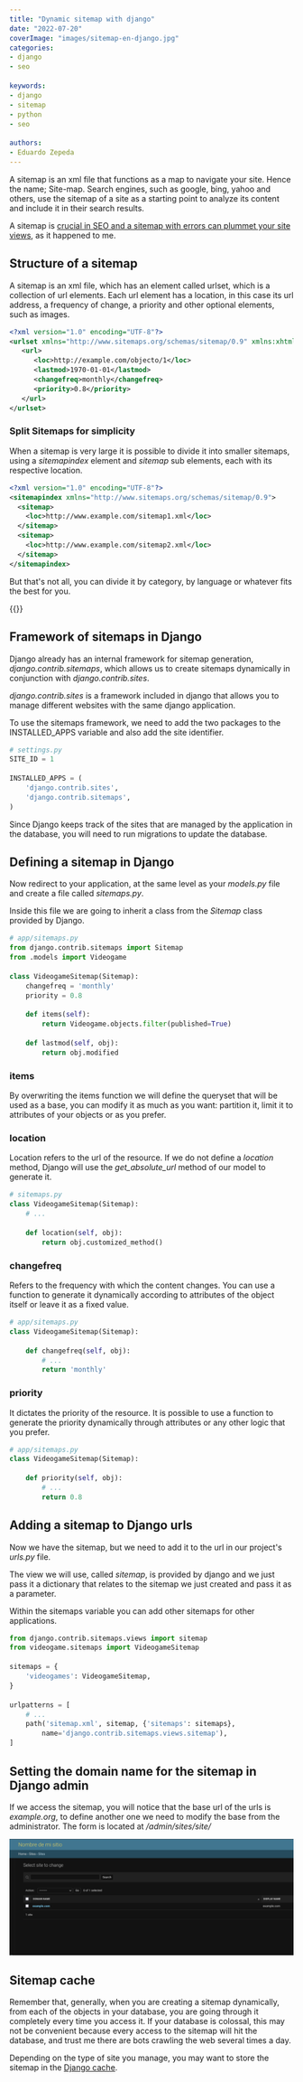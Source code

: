 ```yaml
---
title: "Dynamic sitemap with django"
date: "2022-07-20"
coverImage: "images/sitemap-en-django.jpg"
categories:
- django
- seo

keywords:
- django
- sitemap
- python
- seo

authors:
- Eduardo Zepeda
---
```


A sitemap is an xml file that functions as a map to navigate your site. Hence the name; Site-map. Search engines, such as google, bing, yahoo and others, use the sitemap of a site as a starting point to analyze its content and include it in their search results. 

A sitemap is [crucial in SEO and a sitemap with errors can plummet your site views](/en/my-mistakes-regarding-the-tech-seo-optimization-of-my-website/), as it happened to me.

## Structure of a sitemap

A sitemap is an xml file, which has an element called urlset, which is a collection of url elements. Each url element has a location, in this case its url address, a frequency of change, a priority and other optional elements, such as images.

```xml
<?xml version="1.0" encoding="UTF-8"?>
<urlset xmlns="http://www.sitemaps.org/schemas/sitemap/0.9" xmlns:xhtml="http://www.w3.org/1999/xhtml">
   <url>
      <loc>http://example.com/objecto/1</loc>
      <lastmod>1970-01-01</lastmod>
      <changefreq>monthly</changefreq>
      <priority>0.8</priority>
   </url>
</urlset>
```

### Split Sitemaps for simplicity

When a sitemap is very large it is possible to divide it into smaller sitemaps, using a _sitemapindex_ element and _sitemap_ sub elements, each with its respective location.

```xml
<?xml version="1.0" encoding="UTF-8"?>
<sitemapindex xmlns="http://www.sitemaps.org/schemas/sitemap/0.9">
  <sitemap>
    <loc>http://www.example.com/sitemap1.xml</loc>
  </sitemap>
  <sitemap>
    <loc>http://www.example.com/sitemap2.xml</loc>
  </sitemap>
</sitemapindex>
```

But that's not all, you can divide it by category, by language or whatever fits the best for you.

{{<ad>}}

## Framework of sitemaps in Django

Django already has an internal framework for sitemap generation, _django.contrib.sitemaps_, which allows us to create sitemaps dynamically in conjunction with _django.contrib.sites_.

_django.contrib.sites_ is a framework included in django that allows you to manage different websites with the same django application.

To use the sitemaps framework, we need to add the two packages to the INSTALLED_APPS variable and also add the site identifier.

```python
# settings.py
SITE_ID = 1

INSTALLED_APPS = (
    'django.contrib.sites',
    'django.contrib.sitemaps',
)
```

Since Django keeps track of the sites that are managed by the application in the database, you will need to run migrations to update the database.

## Defining a sitemap in Django

Now redirect to your application, at the same level as your _models.py_ file and create a file called _sitemaps.py_.

Inside this file we are going to inherit a class from the _Sitemap_ class provided by Django.

```python
# app/sitemaps.py
from django.contrib.sitemaps import Sitemap
from .models import Videogame

class VideogameSitemap(Sitemap):
    changefreq = 'monthly'
    priority = 0.8

    def items(self):
        return Videogame.objects.filter(published=True)

    def lastmod(self, obj):
        return obj.modified
```

### items

By overwriting the items function we will define the queryset that will be used as a base, you can modify it as much as you want: partition it, limit it to attributes of your objects or as you prefer.

### location

Location refers to the url of the resource. If we do not define a _location_ method, Django will use the _get_absolute_url_ method of our model to generate it.

```python
# sitemaps.py
class VideogameSitemap(Sitemap):
    # ...

    def location(self, obj):
        return obj.customized_method()
```

### changefreq

Refers to the frequency with which the content changes. You can use a function to generate it dynamically according to attributes of the object itself or leave it as a fixed value.

```python
# app/sitemaps.py
class VideogameSitemap(Sitemap):

    def changefreq(self, obj):
        # ...
        return 'monthly'
```

### priority

It dictates the priority of the resource. It is possible to use a function to generate the priority dynamically through attributes or any other logic that you prefer.

```python
# app/sitemaps.py
class VideogameSitemap(Sitemap):

    def priority(self, obj):
        # ...
        return 0.8
```

## Adding a sitemap to Django urls

Now we have the sitemap, but we need to add it to the url in our project's _urls.py_ file. 

The view we will use, called _sitemap_, is provided by django and we just pass it a dictionary that relates to the sitemap we just created and pass it as a parameter.

Within the sitemaps variable you can add other sitemaps for other applications.

```python
from django.contrib.sitemaps.views import sitemap
from videogame.sitemaps import VideogameSitemap

sitemaps = {
    'videogames': VideogameSitemap,
}

urlpatterns = [
    # ...
    path('sitemap.xml', sitemap, {'sitemaps': sitemaps},
        name='django.contrib.sitemaps.views.sitemap'),
]
```

## Setting the domain name for the sitemap in Django admin

If we access the sitemap, you will notice that the base url of the urls is _example.org_, to define another one we need to modify the base from the administrator. The form is located at _/admin/sites/site/_

![Add a domain to the Django sitemap](images/Django-sitio-sitemap.png "Modify the default domain of the sitemap in /admin/sites/site/")

## Sitemap cache

Remember that, generally, when you are creating a sitemap dynamically, from each of the objects in your database, you are going through it completely every time you access it. If your database is colossal, this may not be convenient because every access to the sitemap will hit the database, and trust me there are bots crawling the web several times a day. 

Depending on the type of site you manage, you may want to store the sitemap in the [Django cache](/en/caching-in-django-rest-framework-using-memcached/).